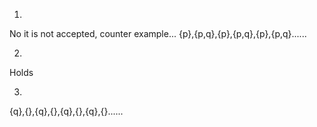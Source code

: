 1.
No it is not accepted, counter example...
{p},{p,q},{p},{p,q},{p},{p,q}......

2.
Holds

3. 
{q},{},{q},{},{q},{},{q},{}......